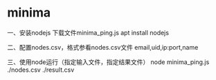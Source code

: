 # minima

一、安装nodejs 下载文件minima_ping.js
  apt install nodejs
  
二、配置nodes.csv，格式参看nodes.csv文件
  email,uid,ip:port,name

三、使用node运行（指定输入文件，指定结果文件）
  node minima_ping.js ./nodes.csv  ./result.csv
